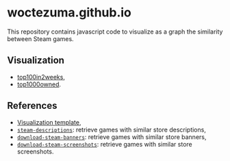 # woctezuma.github.io

This repository contains javascript code to visualize as a graph the similarity between Steam games.

## Visualization

-   [top100in2weeks](top100in2weeks/),
-   [top1000owned](top1000owned/).

## References

-   [Visualization template](https://github.com/aesuli/word2vec_exploration/tree/master/visualization_template),
-   [`steam-descriptions`](https://github.com/woctezuma/steam-descriptions): retrieve games with similar store descriptions,
-   [`download-steam-banners`](https://github.com/woctezuma/download-steam-banners): retrieve games with similar store banners,
-   [`download-steam-screenshots`](https://github.com/woctezuma/download-steam-screenshots): retrieve games with similar store screenshots.


